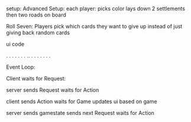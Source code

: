 setup:
	Advanced Setup:
	each player:
		picks color
		lays down 2 settlements then two roads on board

Roll Seven:
	Players pick which cards they want to give up instead of just giving back random cards

ui code

.
.
.
.
.
.
.
..
.
.
.
.
.
.
.






Event Loop:

Client waits for Request:

server sends Request
	   waits for Action

client sends Action
	   waits for Game
	   updates ui based on game

server sends gamestate
       sends next Request
       waits for Action
